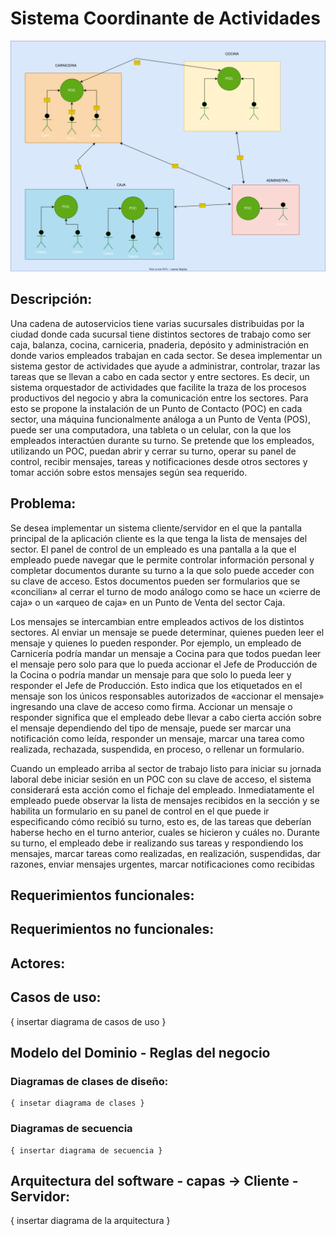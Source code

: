 # __Sistema Coordinante de Actividades__

![sectores](concepto.drawio.svg)


## __Descripción:__

Una cadena de autoservicios tiene varias sucursales distribuidas por la ciudad donde cada sucursal tiene distintos sectores de trabajo como ser caja, balanza, cocina, carniceria, pnaderia, depósito y administración en donde varios empleados trabajan en cada sector. 
Se desea implementar un sistema gestor de actividades que ayude a administrar, controlar, trazar las tareas que se llevan a cabo en cada sector y entre sectores. Es decir, un sistema orquestador de actividades que facilite la traza de los procesos productivos del negocio y abra la comunicación entre los sectores.
Para esto se propone la instalación de un Punto de Contacto (POC) en cada sector, una máquina funcionalmente análoga a un Punto de Venta (POS), puede ser una computadora, una tableta o un celular, con la que los empleados interactúen durante su turno. 
Se pretende que los empleados, utilizando un POC, puedan abrir y cerrar su turno, operar su panel de control, recibir mensajes, tareas y notificaciones desde otros sectores y tomar acción sobre estos mensajes según sea requerido. 

## __Problema:__ 

Se desea implementar un sistema cliente/servidor en el que la pantalla principal de la aplicación cliente es la que tenga la lista de mensajes del sector. El panel de control de un empleado es una pantalla a la que el empleado puede navegar que le permite controlar información personal y completar documentos durante su turno a la que solo puede acceder con su clave de acceso. Estos documentos pueden ser formularios que se «concilian» al cerrar el turno de modo análogo como se hace un «cierre de caja» o un «arqueo de caja» en un Punto de Venta del sector Caja.

Los mensajes se intercambian entre empleados activos de los distintos sectores. Al enviar un mensaje se puede determinar, quienes pueden leer el mensaje y quienes lo pueden responder. Por ejemplo, un empleado de Carnicería podría mandar un mensaje a Cocina para que todos puedan leer el mensaje pero solo para que lo pueda accionar el Jefe de Producción de la Cocina o podría mandar un mensaje para que solo lo pueda leer y responder el Jefe de Producción. Esto indica que los etiquetados en el mensaje son los únicos responsables autorizados de «accionar el mensaje» ingresando una clave de acceso como firma. Accionar un mensaje o responder significa que el empleado debe llevar a cabo cierta acción sobre el mensaje dependiendo del tipo de mensaje, puede ser marcar una notificación como leída, responder un mensaje, marcar una tarea como realizada, rechazada, suspendida, en proceso, o rellenar un formulario. 

Cuando un empleado arriba al sector de trabajo listo para iniciar su jornada laboral debe iniciar sesión en un POC con su clave de acceso, el sistema considerará esta acción como el fichaje del empleado. Inmediatamente el empleado puede observar la lista de mensajes recibidos en la sección y se habilita un formulario en su panel de control en el que puede ir especificando cómo recibió su turno, esto es, de las tareas que deberían haberse hecho en el turno anterior, cuales se hicieron y cuáles no. 
Durante su turno, el empleado debe ir realizando sus tareas y respondiendo los mensajes, marcar tareas como realizadas, en realización, suspendidas, dar razones, enviar mensajes urgentes, marcar notificaciones como recibidas


## __Requerimientos funcionales:__

## __Requerimientos no funcionales:__

## __Actores:__

## __Casos de uso:__

{ insertar diagrama de casos de uso } 

## __Modelo del Dominio - Reglas del negocio__

  ### Diagramas de clases de diseño:
    { insetar diagrama de clases }
  ### Diagramas de secuencia
    { insertar diagrama de secuencia }

## __Arquitectura del software - capas -> Cliente - Servidor:__

  { insertar diagrama de la arquitectura }



